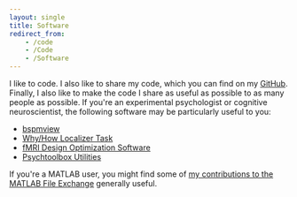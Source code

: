 ```yaml
---
layout: single
title: Software
redirect_from:
    - /code
    - /Code
    - /Software
---
```


I like to code. I also like to share my code, which you can find on my [GitHub](https://github.com/spunt?tab=repositories). Finally, I also like to make the code I share as useful as possible to as many people as possible. If you're an experimental psychologist or cognitive neuroscientist, the following software may be particularly useful to you:

- [bspmview](bspmview)
- [Why/How Localizer Task](http://spunt.github.io/whyhowlocalizer)
- [fMRI Design Optimization Software](http://spunt.github.io/easy-optimize-x)
- [Psychtoolbox Utilities](http://spunt.github.io/ptb-utilities)

If you're a MATLAB user, you might find some of [my contributions to the MATLAB File Exchange](https://www.mathworks.com/matlabcentral/profile/authors/3893829-bob-spunt) generally useful.

